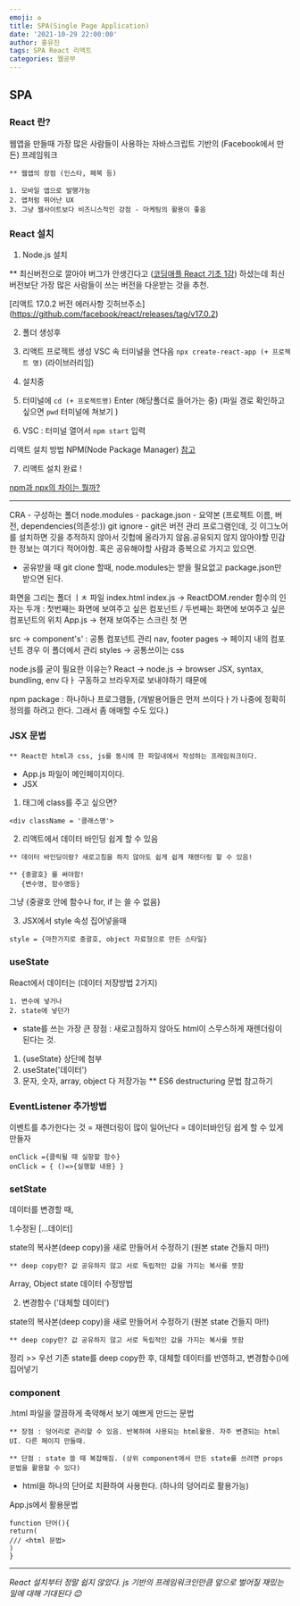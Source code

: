 ```yaml
---
emoji: ♻️
title: SPA(Single Page Application)
date: '2021-10-29 22:00:00'
author: 홍유진
tags: SPA React 리액트
categories: 웹공부
---
```


<!-- 프로젝트 UX/UI 웹공부 3D Network Server 아키텍쳐 Error -->

## SPA

### React 란?

웹앱을 만들때 가장 많은 사람들이 사용하는 자바스크립트 기반의 (Facebook에서 만든) 프레임워크

    ** 웹앱의 장점 (인스타, 페북 등)

    1. 모바일 앱으로 발행가능
    2. 앱처럼 뛰어난 UX
    3. 그냥 웹사이트보다 비즈니스적인 강점 - 마케팅의 활용이 좋음

### React 설치

1. Node.js 설치

\*\* 최신버전으로 깔아야 버그가 안생긴다고 ([코딩애플 React 기초 1강](https://www.youtube.com/watch?v=nahwuaXmgt8&list=PLfLgtT94nNq1e6tr4sm2eH6ZZC2jcqGOy&index=2)) 하셨는데 최신버전보단 가장 많은 사람들이 쓰는 버전을 다운받는 것을 추천.

[리액트 17.0.2 버전 에러사항 깃허브주소] (https://github.com/facebook/react/releases/tag/v17.0.2)

2. 폴더 생성후
3. 리액트 프로젝트 생성
   VSC 속 터미널을 연다음 `npx create-react-app (+ 프로젝트 명)`
   (라이브러리임)

4. 설치중
5. 터미널에 `cd (+ 프로젝트명)` Enter
   (해당폴더로 들어가는 중)
   (파일 경로 확인하고 싶으면 `pwd` 터미널에 쳐보기 )
6. VSC : 터미널 열어서 `npm start` 입력

리액트 설치 방법
NPM(Node Package Manager)
[참고](https://seizemymoment.tistory.com/106)

7. 리액트 설치 완료 !

[npm과 npx의 차이는 뭘까?](https://seizemymoment.tistory.com/106)

---

CRA - 구성하는 폴더
node.modules -
package.json - 요약본 (프로젝트 이름, 버전, dependencies(의존성:))
git ignore - git은 버전 관리 프로그램인데, 깃 이그노어를 설치하면 깃을 추적하지 않아서 깃헙에 올라가지 않음.공유되지 않지 않아야할 민감한 정보는 여기다 적어야함. 혹은 공유해야할 사람과 중복으로 가지고 있으면.

- 공유받을 때 git clone 할때, node.modules는 받을 필요없고 package.json만 받으면 된다.

화면을 그리는 폴더 ㅣㅊ 파일
index.html
index.js -> ReactDOM.render 함수의 인자는 두개 : 첫번째는 화면에 보여주고 싶은 컴포넌트 / 두번째는 화면에 보여주고 싶은 컴포넌트의 위치
App.js -> 현재 보여주는 스크린 첫 면

src -> component's' : 공통 컴포넌트 관리 nav, footer
pages -> 페이지 내의 컴포넌트 경우 이 폴더에서 관리
styles -> 공통쓰이는 css

node.js를 굳이 필요한 이유는?
React -> node.js -> browser
JSX, syntax, bundling, env 다ㅏ 구동하고 브라우저로 보내야하기 때문에

npm
package : 하나하나 프로그램들, (개발용어들은 먼저 쓰이다ㅏ가 나중에 정확히 정의를 하려고 한다. 그래서 좀 애매할 수도 있다.)

### JSX 문법

    ** React란 html과 css, js를 동시에 한 파일내에서 작성하는 프레임워크이다.

- App.js 파일이 메인페이지이다.
- JSX

1. 태그에 class를 주고 싶으면?

```
<div className = '클래스명'>
```

2. 리액트에서 데이터 바인딩 쉽게 할 수 있음

```
** 데이터 바인딩이랑? 새로고침을 하지 않아도 쉽게 쉽게 재렌더링 할 수 있음!

** {중괄호} 를 써야함!
   {변수명, 함수명등}
```

그냥 {중괄호 안에 함수나 for, if 는 쓸 수 없음}

3. JSX에서 style 속성 집어넣을때

```
style = {마찬가지로 중괄호, object 자료형으로 만든 스타일}
```

### useState

React에서 데이터는 (데이터 저장방법 2가지)

```
1. 변수에 넣거나
2. state에 넣던가
```

- state를 쓰는 가장 큰 장점 : 새로고침하지 않아도 html이 스무스하게 재렌더링이 된다는 것.

1. {useState} 상단에 첨부
2. useState('데이터')
3. 문자, 숫자, array, object 다 저장가능
   \*\* ES6 destructuring 문법 참고하기

### EventListener 추가방법

이벤트를 추가한다는 것 = 재렌더링이 많이 일어난다 = 데이터바인딩 쉽게 할 수 있게 만들자

```
onClick ={클릭될 때 실항할 함수}
onClick = { ()=>{실행할 내용} }
```

### setState

데이터를 변경할 때,

1.수정된 [...데이터]

state의 복사본(deep copy)을 새로 만들어서 수정하기 (원본 state 건들지 마!!)

    ** deep copy란? 값 공유하지 않고 서로 독립적인 값을 가지는 복사를 뜻함

Array, Object state 데이터 수정방법

2. 변경함수 ('대체할 데이터')

state의 복사본(deep copy)을 새로 만들어서 수정하기 (원본 state 건들지 마!!)

    ** deep copy란? 값 공유하지 않고 서로 독립적인 값을 가지는 복사를 뜻함

정리 >> 우선 기존 state를 deep copy한 후, 대체할 데이터를 반영하고, 변경함수()에 집어넣기

### component

.html 파일을 깔끔하게 축약해서 보기 예쁘게 만드는 문법

    ** 장점 : 덩어리로 관리할 수 있음. 반복하여 사용되는 html활용. 자주 변경되는 html UI. 다른 페이지 만들때.

    ** 단점 : state 쓸 때 복잡해짐. (상위 component에서 만든 state를 쓰려면 props 문법을 활용할 수 있다)

- html을 하나의 단어로 치환하여 사용한다. (하나의 덩어리로 활용가능)

App.js에서 활용문법

```
function 단어(){
return(
/// <html 문법>
)
}
```

---

_React 설치부터 정말 쉽지 않았다. js 기반의 프레임워크인만큼 앞으로 벌어질 재밌는 일에 대해 기대된다 😊_
